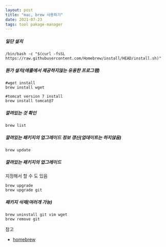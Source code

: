 ```yaml
---
layout: post
title: "mac, brew 사용하기"
date: 2021-07-23
tags: tool pakage-manager
---
```


##### 일단 설치
```
/bin/bash -c "$(curl -fsSL https://raw.githubusercontent.com/Homebrew/install/HEAD/install.sh)"
```

##### 뭔가 설치(애플에서 제공하지않는 유용한 프로그램)
```
#wget install
brew install wget

#tomcat version 7 install
brew install tomcat@7
```

##### 깔려있는 것 확인
```
brew list
```

##### 깔려있는 패키지의 업그레이드 정보 갱신(업데이트는 하지않음)
```
brew update
```

##### 깔려있는 패키지의 업그레이드
지정해서 할 수 도 있음
```
brew upgrade
brew upgrade git
```

##### 패키지 삭제(여러개 가능)
```
brew uninstall git vim wget
brew remove git
```


참고
- [homebrew](https://brew.sh/index_ko)